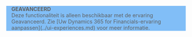 <blockquote STYLE="background: #81BEF7;border-left:None"><b>GEAVANCEERD</b><br />Deze functionaliteit is alleen beschikbaar met de ervaring Geavanceerd. Zie [Uw Dynamics 365 for Financials-ervaring aanpassen](../ui-experiences.md)  voor meer informatie.</blockquote>
